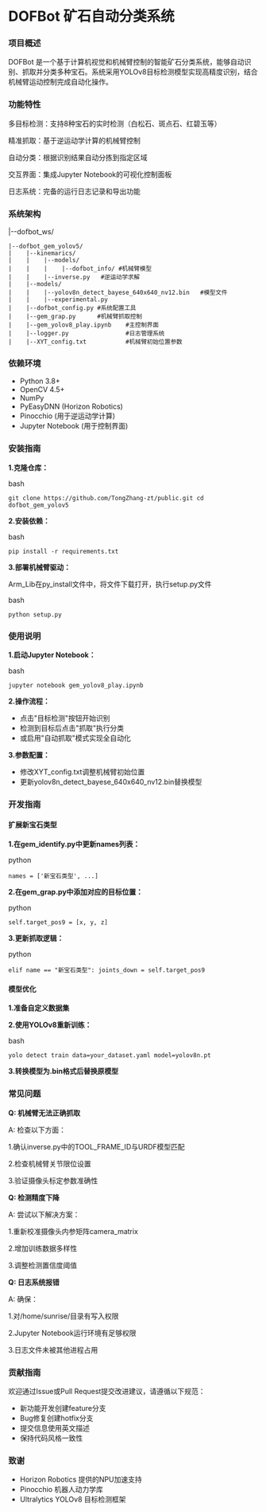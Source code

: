 # **DOFBot 矿石自动分类系统**

### **项目概述**

DOFBot 是一个基于计算机视觉和机械臂控制的智能矿石分类系统，能够自动识别、抓取并分类多种宝石。系统采用YOLOv8目标检测模型实现高精度识别，结合机械臂运动控制完成自动化操作。

### **功能特性**

多目标检测：支持8种宝石的实时检测（白松石、斑点石、红碧玉等）

精准抓取：基于逆运动学计算的机械臂控制

自动分类：根据识别结果自动分拣到指定区域

交互界面：集成Jupyter Notebook的可视化控制面板

日志系统：完备的运行日志记录和导出功能

### **系统架构**

|--dofbot_ws/

    |--dofbot_gem_yolov5/
    |    |--kinemarics/
    |    |    |--models/
    |    |    |    |--dofbot_info/ #机械臂模型
    |    |    |--inverse.py   #逆运动学求解
    |    |--models/
    |    |    |--yolov8n_detect_bayese_640x640_nv12.bin   #模型文件
    |    |    |--experimental.py
    |    |--dofbot_config.py #系统配置工具
    |    |--gem_grap.py      #机械臂抓取控制
    |    |--gem_yolov8_play.ipynb    #主控制界面
    |    |--logger.py                #日志管理系统
    |    |--XYT_config.txt           #机械臂初始位置参数

### **依赖环境**

* Python 3.8+
* OpenCV 4.5+
* NumPy
* PyEasyDNN (Horizon Robotics)
* Pinocchio (用于逆运动学计算)
* Jupyter Notebook (用于控制界面)

### **安装指南**

**1.克隆仓库：**

bash

`git clone https://github.com/TongZhang-zt/public.git
cd dofbot_gem_yolov5`

**2.安装依赖：**

bash

`pip install -r requirements.txt`

**3.部署机械臂驱动：**

Arm_Lib在py_install文件中，将文件下载打开，执行setup.py文件

bash

`python setup.py`

### **使用说明**

**1.启动Jupyter Notebook：**

bash

`jupyter notebook gem_yolov8_play.ipynb`

**2.操作流程：**

* 点击"目标检测"按钮开始识别
* 检测到目标后点击"抓取"执行分类
* 或启用"自动抓取"模式实现全自动化

**3.参数配置：**

* 修改XYT_config.txt调整机械臂初始位置
* 更新yolov8n_detect_bayese_640x640_nv12.bin替换模型

### **开发指南**

#### **扩展新宝石类型**

**1.在gem_identify.py中更新names列表：**

python

`names = ['新宝石类型', ...]`

**2.在gem_grap.py中添加对应的目标位置：**

python

`self.target_pos9 = [x, y, z]`

**3.更新抓取逻辑：**

python

`elif name == "新宝石类型":
    joints_down = self.target_pos9`

#### **模型优化**

**1.准备自定义数据集**

**2.使用YOLOv8重新训练：**

bash

`yolo detect train data=your_dataset.yaml model=yolov8n.pt`

**3.转换模型为.bin格式后替换原模型**

### **常见问题**

**Q: 机械臂无法正确抓取**

A: 检查以下方面：

1.确认inverse.py中的TOOL_FRAME_ID与URDF模型匹配

2.检查机械臂关节限位设置

3.验证摄像头标定参数准确性

**Q: 检测精度下降**

A: 尝试以下解决方案：

1.重新校准摄像头内参矩阵camera_matrix

2.增加训练数据多样性

3.调整检测置信度阈值

**Q: 日志系统报错**

A: 确保：

1.对/home/sunrise/目录有写入权限

2.Jupyter Notebook运行环境有足够权限

3.日志文件未被其他进程占用

### **贡献指南**

欢迎通过Issue或Pull Request提交改进建议，请遵循以下规范：

* 新功能开发创建feature分支
* Bug修复创建hotfix分支
* 提交信息使用英文描述
* 保持代码风格一致性

### **致谢**

* Horizon Robotics 提供的NPU加速支持
* Pinocchio 机器人动力学库
* Ultralytics YOLOv8 目标检测框架
